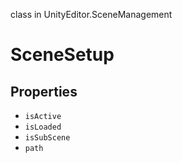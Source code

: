 class in UnityEditor.SceneManagement
# SceneSetup

## Properties
- `isActive`
- `isLoaded`
- `isSubScene`
- `path`
